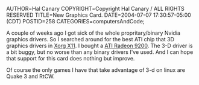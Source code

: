AUTHOR=Hal Canary
COPYRIGHT=Copyright Hal Canary / ALL RIGHTS RESERVED
TITLE=New Graphics Card.
DATE=2004-07-07 17:30:57-05:00 (CDT)
POSTID=258
CATEGORIES=computersAndCode;

A couple of weeks ago I got sick of the whole propritary/binary Nvidia graphics drivers. So I searched around for the best ATI chip that 3D graphics drivers in [Xorg X11](http://freedesktop.org/~xorg/X11R6.7.0/doc/radeon.4.html#sect3). I bought a [ATI Radeon 9200](http://www.asenashop.com/sfitem/id-6919/pr-0). The 3-D driver is a bit buggy, but no worse than any binary drivers I've used. And I can hope that support for this card does nothing but improve.

Of course the only games I have that take advantage of 3-d on linux are Quake 3 and RtCW.
